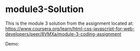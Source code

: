 # module3-Solution

This is the module 3 solution from the assignment located at:  
https://www.coursera.org/learn/html-css-javascript-for-web-developers/peer/8VMXa/module-3-coding-assignment

Demo: 
